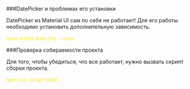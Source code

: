 ###DatePicker и проблемах его установки
<p>DatePicker из Material UI сам по себе не работает! Для его работы
необходимо установить дополнительную зависимость.</p>
<i style="color: #f3e92c">npm install date-fns --save</i>

###Проверка собираемости проекта
<p>Для того, чтобы убедиться, что все работает, нужно вызвать скрипт сборки проекта.</p>
<i style="color: #f3e92c">npm run-script build</i>
